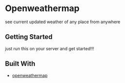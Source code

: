 # Openweathermap

see current updated weather of any place from anywhere

## Getting Started

just run this on your server and get started!!!

## Built With

* [openweathermap](https://openweathermap.org/current)

